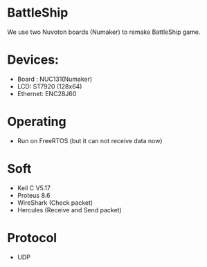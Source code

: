 # BattleShip
We use two Nuvoton boards (Numaker) to remake BattleShip game.

# Devices:
+ Board : NUC131(Numaker)
+ LCD: ST7920 (128x64)
+ Ethernet: ENC28J60

# Operating
+ Run on FreeRTOS (but it can not receive data now)

# Soft
+ Keil C V5.17
+ Proteus 8.6
+ WireShark (Check packet)
+ Hercules (Receive and Send packet)

# Protocol
+ UDP

